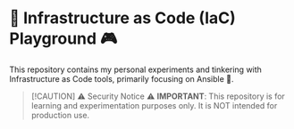 # 🚀 Infrastructure as Code (IaC) Playground 🎮

This repository contains my personal experiments and tinkering with Infrastructure as Code tools, primarily focusing on Ansible 🔧.

> [!CAUTION] ⚠️ Security Notice ⚠️
> **IMPORTANT**: This repository is for learning and experimentation purposes only. It is NOT intended for production use. 

